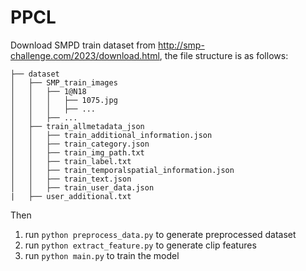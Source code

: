 # PPCL
Download SMPD train dataset from http://smp-challenge.com/2023/download.html, the file structure is as follows:
```
├── dataset
│   ├── SMP_train_images
│   │   ├── 1@N18
│   │   │   ├── 1075.jpg
│   │   │   ├── ...
│   │   ├── ...
│   ├── train_allmetadata_json
│   │   ├── train_additional_information.json
│   │   ├── train_category.json
│   │   ├── train_img_path.txt
│   │   ├── train_label.txt
│   │   ├── train_temporalspatial_information.json
│   │   ├── train_text.json
│   │   ├── train_user_data.json
|   ├── user_additional.txt
```
Then 

1. run ```python preprocess_data.py``` to generate preprocessed dataset
2. run ```python extract_feature.py``` to generate clip features
3. run ```python main.py``` to train the model
